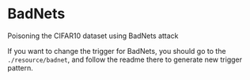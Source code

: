 # BadNets
Poisoning the CIFAR10 dataset using BadNets attack

If you want to change the trigger for BadNets, you should go to the `./resource/badnet`, and follow the readme there to generate new trigger pattern.
